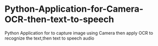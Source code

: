 # Python-Application-for-Camera-OCR-then-text-to-speech
Python Application for to capture image using Camera then apply OCR to recognize the text,then text to speech audio
